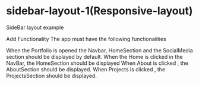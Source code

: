 # sidebar-layout-1(Responsive-layout)
SideBar layout example

Add Functionality
The app must have the following functionalities

When the Portfolio is opened the Navbar, HomeSection and the SocialMedia section should be displayed by default.
When the Home is clicked in the NavBar, the HomeSection should be displayed
When About is clicked , the AboutSection should be displayed.
When Projects is clicked , the ProjectsSection should be displayed.


